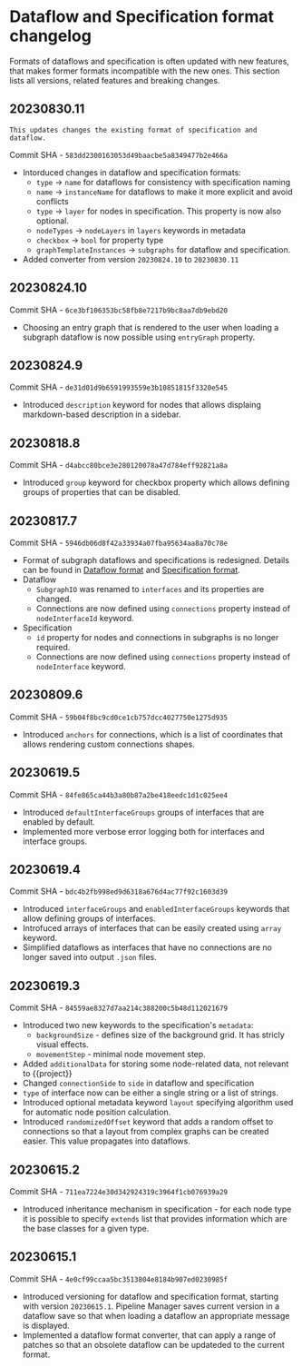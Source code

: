 # Dataflow and Specification format changelog

Formats of dataflows and specification is often updated with new features, that makes former formats incompatible with the new ones.
This section lists all versions, related features and breaking changes.

## 20230830.11

```{warning}
This updates changes the existing format of specification and dataflow.
```

Commit SHA - `583dd2300163053d49baacbe5a8349477b2e466a`

* Intorduced changes in dataflow and specification formats:
  * `type` -> `name` for dataflows for consistency with specification naming
  * `name` -> `instanceName` for dataflows to make it more explicit and avoid conflicts
  * `type` -> `layer` for nodes in specification.
    This property is now also optional.
  * `nodeTypes` -> `nodeLayers` in `layers` keywords in metadata
  * `checkbox` -> `bool` for property type
  * `graphTemplateInstances` -> `subgraphs` for dataflow and specification.
* Added converter from version `20230824.10` to `20230830.11`

## 20230824.10

Commit SHA - `6ce3bf106353bc58fb8e7217b9bc8aa7db9ebd20`

* Choosing an entry graph that is rendered to the user when loading a subgraph dataflow is now possible using `entryGraph` property.

## 20230824.9

Commit SHA - `de31d01d9b6591993559e3b10851815f3320e545`

* Introduced `description` keyword for nodes that allows displaing markdown-based description in a sidebar.

## 20230818.8

Commit SHA - `d4abcc80bce3e280120078a47d784eff92821a8a`

* Introduced `group` keyword for checkbox property which allows defining groups of properties that can be disabled.

## 20230817.7

Commit SHA - `5946db06d8f42a33934a07fba95634aa8a70c78e`

* Format of subgraph dataflows and specifications is redesigned.
  Details can be found in [Dataflow format](dataflow-format) and [Specification format](specification-format).
* Dataflow
  * `SubgraphIO` was renamed to `interfaces` and its properties are changed.
  *  Connections are now defined using `connections` property instead of `nodeInterfaceId` keyword.
* Specification
  * `id` property for nodes and connections in subgraphs is no longer required.
  *  Connections are now defined using `connections` property instead of `nodeInterface` keyword.

## 20230809.6

Commit SHA - `59b04f8bc9cd0ce1cb757dcc4027750e1275d935`

* Introduced `anchors` for connections, which is a list of coordinates that allows rendering custom connections shapes.

## 20230619.5

Commit SHA - `84fe865ca44b3a80b87a2be418eedc1d1c025ee4`

* Introduced `defaultInterfaceGroups` groups of interfaces that are enabled by default.
* Implemented more verbose error logging both for interfaces and interface groups.

## 20230619.4

Commit SHA - `bdc4b2fb998ed9d6318a676d4ac77f92c1603d39`

* Introduced `interfaceGroups` and `enabledInterfaceGroups` keywords that allow defining groups of interfaces.
* Introfuced arrays of interfaces that can be easily created using `array` keyword.
* Simplified dataflows as interfaces that have no connections are no longer saved into output `.json` files.

## 20230619.3

Commit SHA - `84559ae8327d7aa214c388200c5b48d112021679`

* Introduced two new keywords to the specification's `metadata`:
  * `backgroundSize` - defines size of the background grid.
  It has stricly visual effects.
  * `movementStep` - minimal node movement step.
* Added `additionalData` for storing some node-related data, not relevant to {{project}}
* Changed `connectionSide` to `side` in dataflow and specification
* `type` of interface now can be either a single string or a list of strings.
* Introduced optional metadata keyword `layout` specifying algorithm used for automatic node position calculation.
* Introduced `randomizedOffset` keyword that adds a random offset to connections so that a layout from complex graphs can be created easier.
  This value propagates into dataflows.

## 20230615.2

Commit SHA - `711ea7224e30d342924319c3964f1cb076939a29`

* Introduced inheritance mechanism in specification - for each node type it is possible to specify `extends` list that provides information which are the base classes for a given type.

## 20230615.1

Commit SHA - `4e0cf99ccaa5bc3513804e8184b907ed0230985f`

* Introduced versioning for dataflow and specification format, starting with version `20230615.1`.
  Pipeline Manager saves current version in a dataflow save so that when loading a dataflow an appropriate message is displayed.
* Implemented a dataflow format converter, that can apply a range of patches so that an obsolete dataflow can be updateded to the current format.
